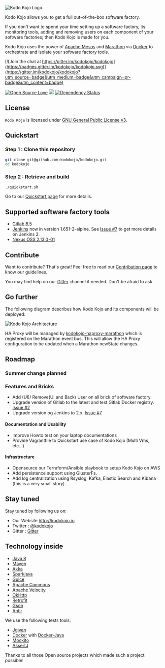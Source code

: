 ![Kodo Kojo Logo](doc/images/logo-kodokojo-baseline-black1.png)

Kodo Kojo allows you to get a full out-of-the-box software factory.

If you don't want to spend your time setting up a software factory, its monitoring tools, adding and removing users on each component of your software factories; then Kodo Kojo is made for you.

Kodo Kojo uses the power of [Apache Mesos](http://mesos.apache.org/) and [Marathon](https://mesosphere.github.io/marathon/) via [Docker](https://www.docker.com/) to orchestrate and isolate your software factory tools.

[![Join the chat at https://gitter.im/kodokojo/kodokojo](https://badges.gitter.im/kodokojo/kodokojo.svg)](https://gitter.im/kodokojo/kodokojo?utm_source=badge&utm_medium=badge&utm_campaign=pr-badge&utm_content=badge)

[![Open Source Love](https://badges.frapsoft.com/os/v2/open-source.svg?v=103)](https://github.com/ellerbrock/open-source-badge/) [![](https://img.shields.io/badge/License-GPLv3-blue.svg?style=flat)](http://www.gnu.org/licenses/gpl-3.0.en.html)  [![Dependency Status](https://dependencyci.com/github/kodokojo/kodokojo/badge)](https://dependencyci.com/github/kodokojo/kodokojo)

## License

`Kodo Kojo` is licensed under [GNU General Public License v3](http://www.gnu.org/licenses/gpl-3.0.en.html).

## Quickstart

### Step 1 : Clone this repository

```bash
git clone git@github.com:kodokojo/kodokojo.git
cd kodokojo
```

### Step 2 : Retrieve and build

```bash
./quickstart.sh
```

Go to our [Quickstart page](doc/QUICKSTART.md) for more details.

## Supported software factory tools

* [Gitlab 8.5](http://gitlab.com/)
* [Jenkins](https://jenkins.io/) now in version 1.651-2-alpine. See [Issue #7](https://github.com/kodokojo/kodokojo/issues/7) to get more details on Jenkins 2.
* [Nexus OSS 2.13.0-01](http://www.sonatype.com/nexus-repository-oss)

## Contribute

Want to contribute? That's great! Feel free to read our [Contribution page](CONTRIBUTE.md) to know our guidelines.

You may find help on our [Gitter](https://gitter.im/kodokojo/kodokojo) channel if needed. Don't be afraid to ask.

## Go further

The following diagram describes how Kodo Kojo and its components will be deployed:

![Kodo Kojo Architecture](doc/images/kodokojo-architecture.png)

HA Proxy will be managed by [kodokojo-haproxy-marathon](https://github.com/kodokojo/kodokojo-haproxy-marathon) which is registered on the Marathon event bus.
This will allow the HA Proxy configuration to be updated when a Marathon newState changes.

## Roadmap

### Summer change planned

### Features and Bricks
* Add (UI)/ Remove(UI and Back) User on all brick of software factory.
* Upgrade version of Gitlab to the latest and test Gitlab Docker registry. [Issue #2](https://github.com/kodokojo/kodokojo/issues/2)
* Upgrade version og Jenkins to 2.x. [Issue #7](https://github.com/kodokojo/kodokojo/issues/7)

#### Documentation and Usability
* Improve Howto test on your laptop documentations
* Provide Vagrantfile to Quickstart use case of Kodo Kojo (Multi Vms, etc...)

#### Infrastructure 
* Opensource our Terraform/Ansible playbook to setup Kodo Kojo on AWS
* Add persistence support using GlusterFs.
* Add log centralization using Rsyslog, Kafka, Elastic Search and Kibana (this is a very small story).

## Stay tuned

Stay tuned by following us on:

* Our Website http://kodokojo.io
* Twitter : [@kodokojo](http://twitter.com/kodokojo)
* Gitter : [Gitter](https://gitter.im/kodokojo/kodokojo) 

## Technology inside

* [Java 8](http://java.com)
* [Maven](https://maven.apache.org/)
* [Akka](http://akka.io)
* [Sparkjava](http://sparkjava.com/)
* [Guice](https://github.com/google/guice)
* [Apache Commons](https://commons.apache.org/)
* [Apache Velocity](http://velocity.apache.org/)
* [OkHttp](http://square.github.io/okhttp/)
* [Retrofit](http://square.github.io/retrofit/)
* [Gson](https://github.com/google/gson)
* [Antlr](http://www.antlr.org/)

We use the following tests tools:

* [Jgiven](http://jgiven.org/)
* [Docker](https://www.docker.com/) with [Docker-Java](https://github.com/docker-java/docker-java)
* [Mockito](http://mockito.org/)
* [AssertJ](http://joel-costigliola.github.io/assertj/)

Thanks to all those Open source projects which made such a project possible!
